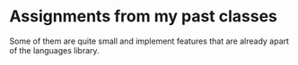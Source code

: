 # Assignments from my past classes
Some of them are quite small and implement features that are already apart of the languages library. 
